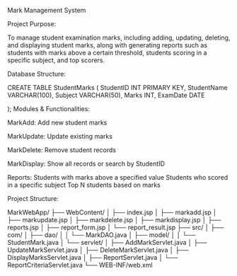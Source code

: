 Mark Management System 

Project Purpose: 

To manage student examination marks, including adding, updating, deleting, and displaying student  marks, along with generating reports such as students with marks above a certain threshold, students  scoring in a specific subject, and top scorers.

Database Structure: 

CREATE TABLE StudentMarks ( 
 StudentID INT PRIMARY KEY, 
 StudentName VARCHAR(100), 
 Subject VARCHAR(50), 
 Marks INT, 
 ExamDate DATE 
 
);
Modules & Functionalities: 

MarkAdd: Add new student marks 

MarkUpdate: Update existing marks 

MarkDelete: Remove student records 

MarkDisplay: Show all records or search by StudentID 

Reports: 
Students with marks above a specified value Students who scored in a specific subject 
Top N students based on marks 

Project Structure: 

MarkWebApp/ 
├── WebContent/ 
│ ├── index.jsp 
│ ├── markadd.jsp 
│ ├── markupdate.jsp 
│ ├── markdelete.jsp 
│ ├── markdisplay.jsp
│ ├── reports.jsp 
│ ├── report_form.jsp 
│ └── report_result.jsp
├── src/ 
│ ├── com/ 
│ ├── dao/ 
│ │ └── MarkDAO.java 
│ ├── model/ 
│ │ └── StudentMark.java 
│ └── servlet/ 
│ ├── AddMarkServlet.java 
│ ├── UpdateMarkServlet.java 
│ ├── DeleteMarkServlet.java 
│ ├── DisplayMarksServlet.java 
│ ├── ReportServlet.java 
│ └── ReportCriteriaServlet.java 
└── WEB-INF/web.xml
